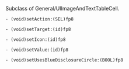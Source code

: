 

Subclass of General/UIImageAndTextTableCell.

<code>- (void)setAction:(SEL)fp8</code>

<code>- (void)setTarget:(id)fp8</code>

<code>- (void)setIcon:(id)fp8</code>

<code>- (void)setValue:(id)fp8</code>

<code>- (void)setUsesBlueDisclosureCircle:(BOOL)fp8</code>